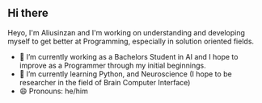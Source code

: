## Hi there 
Heyo, I'm Aliusinzan and I'm working on understanding and developing myself to get better at Programming, especially in solution oriented fields. 

- 🔭 I’m currently working as a Bachelors Student in AI and I hope to improve as a Programmer through my initial beginnings.
- 🌱 I’m currently learning Python, and Neuroscience (I hope to be researcher in the field of Brain Computer Interface)
- 😄 Pronouns: he/him
  
<!--
**Aliusinzan/Aliusinzan** is a ✨ _special_ ✨ repository because its `README.md` (this file) appears on your GitHub profile.


